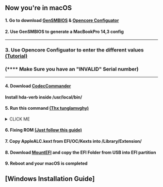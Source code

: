 ## Now you're in macOS

#### 1. Go to download [GenSMBIOS](https://github.com/corpnewt/GenSMBIOS) & [Opencore Configuator](https://mackie100projects.altervista.org/download-opencore-configurator/)
#### 2. Use GenSMBIOS to generate a MacBookPro 14,3 config
--------------------
### 3. Use Opencore Configuator to enter the different values [(Tutorial)](https://dortania.github.io/OpenCore-Post-Install/universal/iservices.html#using-gensmbios)
### (**** Make Sure you have an "INVALID" Serial number)
--------------------
#### 4. Download [CodecCommander](https://github.com/Sniki/EAPD-Codec-Commander/releases/tag/v2.7.3)
#### Install hda-verb inside /usr/local/bin/
#### 
#### 5. Run this command [(Thx tunglamvghy)](https://github.com/tunglamvghy/AcerSpin5-SP513-54N-hackintosh)

<details><summary>CLICK ME</summary>
<p>

```ruby
hda-verb 0x19 0x707 0x20
```

</p>
</details>

#### 6. Fixing ROM [(Just follow this guide)](https://dortania.github.io/OpenCore-Post-Install/universal/iservices.html#fixing-rom)

#### 7. Copy AppleALC.kext from EFI/OC/Kexts into /Library/Extension/

#### 8. Download [MountEFI](https://github.com/corpnewt/MountEFI) and copy the EFI Folder from USB into EFI partition

#### 9. Reboot and your macOS is completed

## [Windows Installation Guide]
